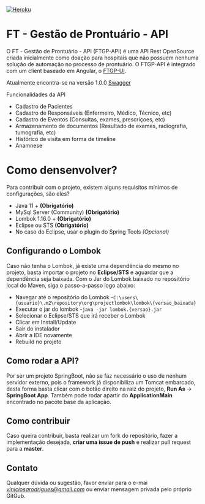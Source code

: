 [![Heroku](https://heroku-badge.herokuapp.com/?app=heroku-badge&style=flat)](https://gestao-prontuario.herokuapp.com/swagger-ui.html)
# FT - Gestão de Prontuário - API
O FT - Gestão de Prontuário - API (FTGP-API) é uma API Rest OpenSource criada inicialmente como doação para hospitais que não possuem nenhuma solução de automação no processo de prontuário. O FTGP-API é integrado com um client baseado em Angular, o [FTGP-UI](https://github.com/viniciosarodrigues/gestao-de-prontuario-ui).


Atualmente encontra-se na versão 1.0.0
[Swagger](https://gestao-prontuario.herokuapp.com/swagger-ui.html)

Funcionalidades da API
- Cadastro de Pacientes
- Cadastro de Responsáveis (Enfermeiro, Médico, Técnico, etc)
- Cadastro de Eventos (Consultas, exames, prescriçoes, etc)
- Armazenamento de documentos (Resultado de exames, radiografia, tumografia, etc)
- Histórico de visita em forma de timeline
- Anamnese

# Como densenvolver?
Para contribuir com o projeto, existem alguns requisítos mínimos de configurações, são eles?
- Java 11 + **(Obrigatório)**
- MySql Server (Community) **(Obrigatório)**
- Lombok 1.16.0 + **(Obrigatório)**
- Eclipse ou STS **(Obrigatório)**
- No caso do Eclipse, usar o plugin do Spring Tools *(Opcional)*

## Configurando o Lombok
Caso não tenha o Lombok, já existe uma dependência do mesmo no projeto, basta importar o projeto no **Eclipse/STS** e aguardar que a dependẽncia seja baixada. Com o Jar do Lombok baixado no repositório local do Maven, siga o passo-a-passo logo abaixo:

- Navegar até o repositório do Lombok
-`C:\users\{usuario}\.m2\repository\org\projectlombok\lombok\{versao_baixada}`
- Executar o jar do lombok
-`java -jar lombok.{versao}.jar`
- Selecionar o Eclipse/STS que irá receber o Lombok
- Clicar em Install/Update
- Sair do instalador
- Abrir a IDE novamente
- Rebuild no projeto

## Como rodar a API?
Por ser um projeto SpringBoot, não se faz necessário o uso de nenhum servidor externo, pois o framework já disponibiliza um Tomcat embarcado, desta forma basta clicar com o botão direito na raiz do projeto, **Run As** -> **SpringBoot App**.
Também pode rodar apartir do **ApplicationMain** encontrado no pacote base da aplicação.
## Como contribuir
Caso queira contribuir, basta realizar um fork do repositório, fazer a implementação desejada, **criar uma issue de push** e realizar pull request para a **master**.

## Contato
Qualquer dúvida ou sugestão, favor enviar para o e-mai *viniciosarodrigues@gmail.com* ou enviar mensagem privada pelo próprio GitGub.
